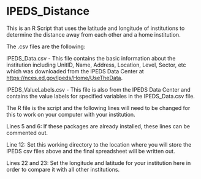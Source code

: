 # IPEDS_Distance
This is an R Script that uses the latitude and longitude of institutions to determine the distance away from each other and a home institution.

The .csv files are the following:

IPEDS_Data.csv - This file contains the basic information about the institution including UnitID, Name, Address, Location, Level, Sector, etc which was downloaded from the IPEDS Data Center at https://nces.ed.gov/ipeds/Home/UseTheData.

IPEDS_ValueLabels.csv - This file is also from the IPEDS Data Center and contains the value labels for specified variables in the IPEDS_Data.csv file.

The R file is the script and the following lines will need to be changed for this to work on your computer with your institution.

Lines 5 and 6: If these packages are already installed, these lines can be commented out.

Line 12: Set this working directory to the location where you will store the IPEDS csv files above and the final spreadsheet will be written out.

Lines 22 and 23: Set the longitude and latitude for your institution here in order to compare it with all other institutions.

